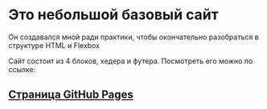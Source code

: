 # Это небольшой базовый сайт

Он создавался мной ради практики, чтобы окончательно разобраться в структуре HTML и Flexbox

Сайт состоит из 4 блоков, хедера и футера. Посмотреть его можно по ссылке:
## [Страница GitHub Pages](https://windercloud.github.io/basic-site-project/)